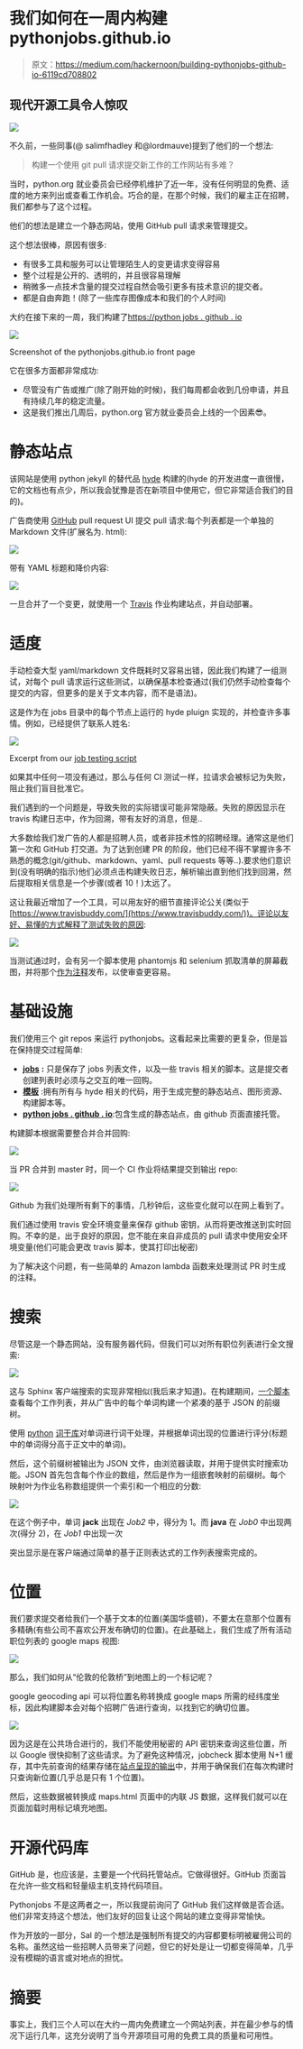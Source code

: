 # 我们如何在一周内构建 pythonjobs.github.io

> 原文：<https://medium.com/hackernoon/building-pythonjobs-github-io-6119cd708802>

## 现代开源工具令人惊叹

![](img/cad2628875b7d86e3e909e9e0387f76d.png)

不久前，一些同事(@ salimfhadley 和@lordmauve)提到了他们的一个想法:

> 构建一个使用 git pull 请求提交新工作的工作网站有多难？

当时，python.org 就业委员会已经停机维护了近一年，没有任何明显的免费、适度的地方来列出或查看工作机会。巧合的是，在那个时候，我们的雇主正在招聘，我们都参与了这个过程。

他们的想法是建立一个静态网站，使用 GitHub pull 请求来管理提交。

这个想法很棒，原因有很多:

*   有很多工具和服务可以让管理陌生人的变更请求变得容易
*   整个过程是公开的、透明的，并且很容易理解
*   稍微多一点技术含量的提交过程自然会吸引更多有技术意识的提交者。
*   都是自由奔跑！(除了一些库存图像成本和我们的个人时间)

大约在接下来的一周，我们构建了[https://python jobs . github . io](https://pythonjobs.github.io)

![](img/d799f4d1f927a58c1fe3dcd2bfc90ad2.png)

Screenshot of the pythonjobs.github.io front page

它在很多方面都非常成功:

*   尽管没有广告或推广(除了刚开始的时候)，我们每周都会收到几份申请，并且有持续几年的稳定流量。
*   这是我们推出几周后，python.org 官方就业委员会上线的一个因素😎。

# 静态站点

该网站是使用 python jekyll 的替代品 [hyde](https://github.com/hyde/hyde) 构建的(hyde 的开发进度一直很慢，它的文档也有点少，所以我会犹豫是否在新项目中使用它，但它非常适合我们的目的)。

广告商使用 [GitHub](https://hackernoon.com/tagged/github) pull request UI 提交 pull 请求:每个列表都是一个单独的 Markdown 文件(扩展名为. html):

![](img/29be16cadb90a3a0a9e2c7a8a865ae03.png)

带有 YAML 标题和降价内容:

![](img/5ee59c37465fc0cfb634ec0bf83adf2d.png)

一旦合并了一个变更，就使用一个 [Travis](http://travis-ci.org) 作业构建站点，并自动部署。

# 适度

手动检查大型 yaml/markdown 文件既耗时又容易出错，因此我们构建了一组测试，对每个 pull 请求运行这些测试，以确保基本检查通过(我们仍然手动检查每个提交的内容，但更多的是关于文本内容，而不是语法)。

这是作为在 jobs 目录中的每个节点上运行的 hyde pluign 实现的，并检查许多事情。例如，已经提供了联系人姓名:

![](img/2bf12fa6351abdf14ad62ee184920ba2.png)

Excerpt from our [job testing script](https://github.com/pythonjobs/template/blob/master/hyde/jobcheck.py)

如果其中任何一项没有通过，那么与任何 CI 测试一样，拉请求会被标记为失败，阻止我们盲目批准它。

我们遇到的一个问题是，导致失败的实际错误可能非常隐蔽。失败的原因显示在 travis 构建日志中，作为回溯，带有友好的消息，但是..

大多数给我们发广告的人都是招聘人员，或者非技术性的招聘经理。通常这是他们第一次和 GitHub 打交道。为了达到创建 PR 的阶段，他们已经不得不掌握许多不熟悉的概念(git/github、markdown、yaml、pull requests 等等..).要求他们意识到(没有明确的指示)他们必须点击构建失败日志，解析输出直到他们找到回溯，然后提取相关信息是一个步骤(或者 10！)太远了。

这让我最近增加了一个工具，可以用友好的细节直接评论公关(类似于[https://www.travisbuddy.com/](https://www.travisbuddy.com/))。评论以友好、易懂的方式解释了测试失败的原因:

![](img/c6915ee5d813bd9f6b42cd2986697ed1.png)

当测试通过时，会有另一个脚本使用 phantomjs 和 selenium 抓取清单的屏幕截图，并将那个[作为注释](https://github.com/pythonjobs/jobs/pull/327#issuecomment-384467178)发布，以使审查更容易。

# 基础设施

我们使用三个 git repos 来运行 pythonjobs。这看起来比需要的更复杂，但是旨在保持提交过程简单:

*   [**jobs**](https://github.com/pythonjobs/jobs) **:** 只是保存了 jobs 列表文件，以及一些 travis 相关的脚本。这是提交者创建列表时必须与之交互的唯一回购。
*   [**模板**](https://github.com/pythonjobs/template) :拥有所有与 hyde 相关的代码，用于生成完整的静态站点、图形资源、构建脚本等。
*   [**python jobs . github . io**](https://github.com/pythonjobs/pythonjobs.github.io):包含生成的静态站点，由 github 页面直接托管。

构建脚本根据需要整合并合并回购:

![](img/aaa944f7c73dd7cd548e88a2992e7466.png)

当 PR 合并到 master 时，同一个 CI 作业将结果提交到输出 repo:

![](img/d91a7644f495a54e37d05a9a177f5f93.png)

Github 为我们处理所有剩下的事情，几秒钟后，这些变化就可以在网上看到了。

我们通过使用 travis 安全环境变量来保存 github 密钥，从而将更改推送到实时回购。不幸的是，出于良好的原因，您不能在来自非成员的 pull 请求中使用安全环境变量(他们可能会更改 travis 脚本，使其打印出秘密)

为了解决这个问题，有一些简单的 Amazon lambda 函数来处理测试 PR 时生成的注释。

# 搜索

尽管这是一个静态网站，没有服务器代码，但我们可以对所有职位列表进行全文搜索:

![](img/8bf45583207b37e586f51afc0549af6a.png)

这与 Sphinx 客户端搜索的实现非常相似(我后来才知道)。在构建期间，[一个脚本](https://github.com/pythonjobs/template/blob/master/hyde/siteindex.py)查看每个工作列表，并从广告中的每个单词构建一个紧凑的基于 JSON 的前缀树。

使用 [python](https://hackernoon.com/tagged/python) [词干库](https://pypi.org/project/stemming/1.0/)对单词进行词干处理，并根据单词出现的位置进行评分(标题中的单词得分高于正文中的单词)。

然后，这个前缀树被输出为 JSON 文件，由浏览器读取，并用于提供实时搜索功能。JSON 首先包含每个作业的数组，然后是作为一组嵌套映射的前缀树。每个映射叶为作业名称数组提供一个索引和一个相应的分数:

![](img/cd70e86b21b3a5cfdf34e17d1412b717.png)

在这个例子中，单词 **jack** 出现在 *Job2* 中，得分为 1。而 **java** 在 *Job0* 中出现两次(得分 2)，在 *Job1* 中出现一次

突出显示是在客户端通过简单的基于正则表达式的工作列表搜索完成的。

# 位置

我们要求提交者给我们一个基于文本的位置(美国华盛顿)，不要太在意那个位置有多精确(有些公司不喜欢公开发布确切的位置)。在此基础上，我们生成了所有活动职位列表的 google maps 视图:

![](img/a4c3552fc95bc364b93bd96f9bda629b.png)

那么，我们如何从“伦敦的伦敦桥”到地图上的一个标记呢？

google geocoding api 可以将位置名称转换成 google maps 所需的经纬度坐标，因此构建脚本会对每个招聘广告进行查询，以找到它的确切位置。

![](img/8a3767cac553e5a40ab6ed5a838575ea.png)

因为这是在公共场合进行的，我们不能使用秘密的 API 密钥来查询这些位置，所以 Google 很快抑制了这些请求。为了避免这种情况，jobcheck 脚本使用 N+1 缓存，其中先前查询的结果存储在[站点呈现的输出](http://pythonjobs.github.io/media/geo.json)中，并用于确保我们在每次构建时只查询新位置(几乎总是只有 1 个位置)。

然后，这些数据被转换成 maps.html 页面中的内联 JS 数据，这样我们就可以在页面加载时用标记填充地图。

# 开源代码库

GitHub 是，也应该是，主要是一个代码托管站点。它做得很好。GitHub 页面旨在允许一些文档和轻量级主机支持代码项目。

Pythonjobs 不是这两者之一，所以我提前询问了 GitHub 我们这样做是否合适。他们非常支持这个想法，他们友好的回复让这个网站的建立变得非常愉快。

作为开放的一部分，Sal 的一个想法是强制所有提交的内容都要标明被雇佣公司的名称。虽然这给一些招聘人员带来了问题，但它的好处是让一切都变得简单，几乎没有模糊的语言或对地点的担忧。

# 摘要

事实上，我们三个人可以在大约一周内免费建立一个网站列表，并在最少参与的情况下运行几年，这充分说明了当今开源项目可用的免费工具的质量和可用性。